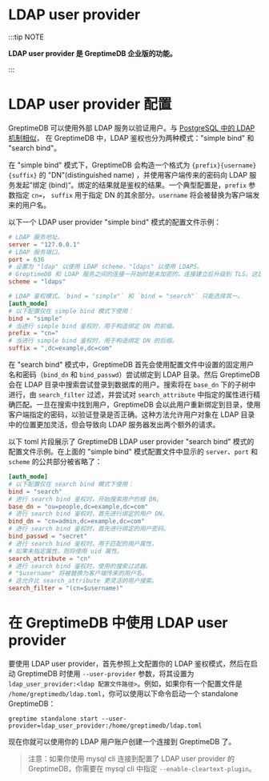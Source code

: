 # LDAP user provider

:::tip NOTE

**LDAP user provider 是 GreptimeDB 企业版的功能。**

:::

# LDAP user provider 配置

GreptimeDB 可以使用外部 LDAP 服务以验证用户。与 [PostgreSQL 中的 LDAP 机制相似](https://www.postgresql.org/docs/current/auth-ldap.html)， 在 GreptimeDB 中，LDAP 鉴权也分为两种模式："simple bind" 和 "search bind"。

在 "simple bind" 模式下，GreptimeDB 会构造一个格式为 `{prefix}{username}{suffix}` 的 "DN"(distinguished name)
，并使用客户端传来的密码向 LDAP 服务发起”绑定 (bind)“。绑定的结果就是鉴权的结果。一个典型配置是，`prefix` 参数指定 `cn=`，
`suffix` 用于指定 DN 的其余部分。`username` 将会被替换为客户端发来的用户名。

以下一个 LDAP user provider "simple bind" 模式的配置文件示例：

```toml
# LDAP 服务地址。
server = "127.0.0.1"
# LDAP 服务端口。
port = 636
# 设置为 "ldap" 以使用 LDAP scheme，"ldaps" 以使用 LDAPS。
# GreptimeDB 和 LDAP 服务之间的连接一开始时是未加密的。连接建立后升级到 TLS。这是 LDAPv3 的 "StartTLS" 标准。
scheme = "ldaps"

# LDAP 鉴权模式。`bind = "simple"` 和 `bind = "search"` 只能选择其一。
[auth_mode]
# 以下配置仅在 simple bind 模式下使用：
bind = "simple"
# 当进行 simple bind 鉴权时，用于构造绑定 DN 的前缀。
prefix = "cn="
# 当进行 simple bind 鉴权时，用于构造绑定 DN 的后缀。
suffix = ",dc=example,dc=com"
```

在 "search bind" 模式中，GreptimeDB 首先会使用配置文件中设置的固定用户名和密码（`bind_dn` 和 `bind_passwd`）尝试绑定到 LDAP
目录。然后 GreptimeDB 会在 LDAP 目录中搜索尝试登录到数据库的用户。搜索将在 `base_dn` 下的子树中进行，由 `search_filter`
过滤，并尝试对 `search_attribute` 中指定的属性进行精确匹配。一旦在搜索中找到用户，GreptimeDB
会以此用户重新绑定到目录，使用客户端指定的密码，以验证登录是否正确。这种方法允许用户对象在 LDAP 目录中的位置更加灵活，但会导致向
LDAP 服务器发出两个额外的请求。

以下 toml 片段展示了 GreptimeDB LDAP user provider "search bind" 模式的配置文件示例。在上面的 "simple bind" 模式配置文件中显示的
`server`、`port` 和 `scheme` 的公共部分被省略了：

```toml
[auth_mode]
# 以下配置仅在 search bind 模式下使用：
bind = "search"
# 进行 search bind 鉴权时，开始搜索用户的根 DN。
base_dn = "ou=people,dc=example,dc=com"
# 进行 search bind 鉴权时，首先进行绑定的用户 DN。
bind_dn = "cn=admin,dc=example,dc=com"
# 进行 search bind 鉴权时，首先进行绑定的用户密码。
bind_passwd = "secret"
# 进行 search bind 鉴权时，用于匹配的用户属性。
# 如果未指定属性，则将使用 uid 属性。
search_attribute = "cn"
# 进行 search bind 鉴权时，使用的搜索过滤器。
# "$username" 将被替换为客户端传来的用户名。
# 这允许比 search_attribute 更灵活的用户搜索。
search_filter = "(cn=$username)"
```

# 在 GreptimeDB 中使用 LDAP user provider

要使用 LDAP user provider，首先参照上文配置你的 LDAP 鉴权模式，然后在启动 GreptimeDB 时使用 `--user-provider` 参数，将其设置为
`ldap_user_provider:<ldap 配置文件路径>`。例如，如果你有一个配置文件是 `/home/greptimedb/ldap.toml`，你可以使用以下命令启动一个
standalone GreptimeDB：

```shell
greptime standalone start --user-provider=ldap_user_provider:/home/greptimedb/ldap.toml
```

现在你就可以使用你的 LDAP 用户账户创建一个连接到 GreptimeDB 了。

> 注意：如果你使用 mysql cli 连接到配置了 LDAP user provider 的 GreptimeDB，你需要在 mysql cli 中指定
`--enable-cleartext-plugin`。
